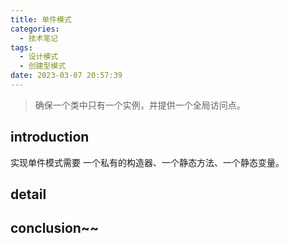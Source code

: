 ```yaml
---
title: 单件模式
categories:
  - 技术笔记
tags:
  - 设计模式
  - 创建型模式
date: 2023-03-07 20:57:39
---
```


>确保一个类中只有一个实例，并提供一个全局访问点。

<!-- more -->

## introduction
实现单件模式需要 一个私有的构造器、一个静态方法、一个静态变量。

## detail


## conclusion~~
